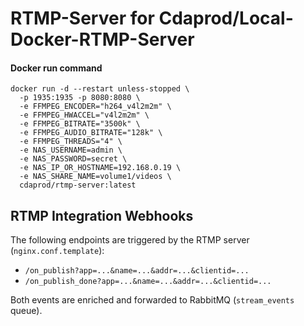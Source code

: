 # RTMP-Server for Cdaprod/Local-Docker-RTMP-Server

#### Docker run command

``` 
docker run -d --restart unless-stopped \
  -p 1935:1935 -p 8080:8080 \
  -e FFMPEG_ENCODER="h264_v4l2m2m" \
  -e FFMPEG_HWACCEL="v4l2m2m" \
  -e FFMPEG_BITRATE="3500k" \
  -e FFMPEG_AUDIO_BITRATE="128k" \
  -e FFMPEG_THREADS="4" \
  -e NAS_USERNAME=admin \
  -e NAS_PASSWORD=secret \
  -e NAS_IP_OR_HOSTNAME=192.168.0.19 \
  -e NAS_SHARE_NAME=volume1/videos \
  cdaprod/rtmp-server:latest
``` 

## RTMP Integration Webhooks

The following endpoints are triggered by the RTMP server (`nginx.conf.template`):
- `/on_publish?app=...&name=...&addr=...&clientid=...`
- `/on_publish_done?app=...&name=...&addr=...&clientid=...`

Both events are enriched and forwarded to RabbitMQ (`stream_events` queue).